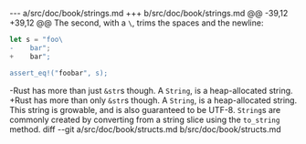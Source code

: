 --- a/src/doc/book/strings.md
+++ b/src/doc/book/strings.md
@@ -39,12 +39,12 @@ The second, with a `\`, trims the spaces and the newline:
 
 ```rust
 let s = "foo\
-    bar"; 
+    bar";
 
 assert_eq!("foobar", s);
 ```
 
-Rust has more than just `&str`s though. A `String`, is a heap-allocated string.
+Rust has more than only `&str`s though. A `String`, is a heap-allocated string.
 This string is growable, and is also guaranteed to be UTF-8. `String`s are
 commonly created by converting from a string slice using the `to_string`
 method.
diff --git a/src/doc/book/structs.md b/src/doc/book/structs.md
